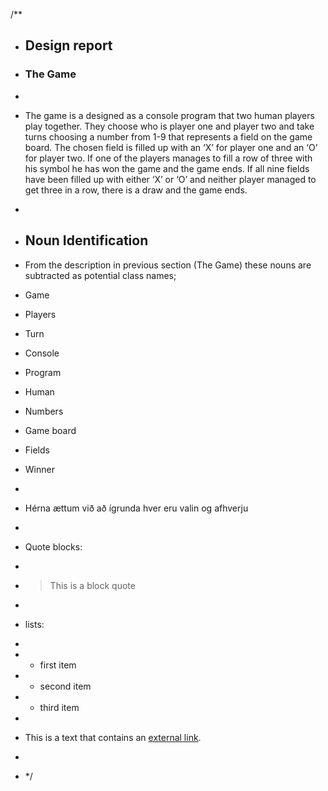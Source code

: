 /**
 * ## Design report
 * ### The Game
 *
 * The game is a designed as a console program that two human players play together. They choose who is player one and player two and take turns choosing a number from 1-9 that represents a field on the game board. The chosen field is filled up with an ‘X’ for player one and an ‘O’ for player two. If one of the players manages to fill a row of three with his symbol he has won the game and the game ends. If all nine fields have been filled up with either ‘X’ or ‘O’ and neither player managed to get three in a row, there is a draw and the game ends.
 *
 * ## Noun Identification
 * From the description in previous section (The Game) these nouns are subtracted as potential class names;
 * Game
* Players
* Turn
* Console
* Program
* Human
* Numbers
* Game board
* Fields
* Winner
* 
* Hérna ættum við að ígrunda hver eru valin og afhverju

 *
 * Quote blocks:
 *
 * > This is a block quote
 *
 * lists:
 *
 *  - first item
 *  - second item
 *  - third item
 *
 * This is a text that contains an [external link][link].
 *
 * [link]: http://external-link.com/
 */